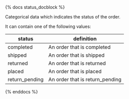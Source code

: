 {% docs status_docblock %}

Categorical data which indicates the status of the order.

It can contain one of the following values:

| status             | definition                                                |
|--------------------|-----------------------------------------------------------|
| completed          | An order that is completed                                |
| shipped            | An order that is shipped                                  |
| returned           | An order that is returned                                 |
| placed             | An order that is placed                                   |
| return_pending     | An order that is return_pending                           |


{% enddocs %}